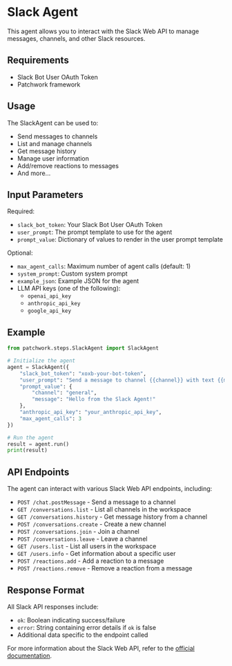 # Slack Agent

This agent allows you to interact with the Slack Web API to manage messages, channels, and other Slack resources.

## Requirements

- Slack Bot User OAuth Token
- Patchwork framework

## Usage

The SlackAgent can be used to:
- Send messages to channels
- List and manage channels
- Get message history
- Manage user information
- Add/remove reactions to messages
- And more...

## Input Parameters

Required:
- `slack_bot_token`: Your Slack Bot User OAuth Token
- `user_prompt`: The prompt template to use for the agent
- `prompt_value`: Dictionary of values to render in the user prompt template

Optional:
- `max_agent_calls`: Maximum number of agent calls (default: 1)
- `system_prompt`: Custom system prompt
- `example_json`: Example JSON for the agent
- LLM API keys (one of the following):
  - `openai_api_key`
  - `anthropic_api_key`
  - `google_api_key`

## Example

```python
from patchwork.steps.SlackAgent import SlackAgent

# Initialize the agent
agent = SlackAgent({
    "slack_bot_token": "xoxb-your-bot-token",
    "user_prompt": "Send a message to channel {{channel}} with text {{message}}",
    "prompt_value": {
        "channel": "general",
        "message": "Hello from the Slack Agent!"
    },
    "anthropic_api_key": "your_anthropic_api_key",
    "max_agent_calls": 3
})

# Run the agent
result = agent.run()
print(result)
```

## API Endpoints

The agent can interact with various Slack Web API endpoints, including:

- `POST /chat.postMessage` - Send a message to a channel
- `GET /conversations.list` - List all channels in the workspace
- `GET /conversations.history` - Get message history from a channel
- `POST /conversations.create` - Create a new channel
- `POST /conversations.join` - Join a channel
- `POST /conversations.leave` - Leave a channel
- `GET /users.list` - List all users in the workspace
- `GET /users.info` - Get information about a specific user
- `POST /reactions.add` - Add a reaction to a message
- `POST /reactions.remove` - Remove a reaction from a message

## Response Format

All Slack API responses include:
- `ok`: Boolean indicating success/failure
- `error`: String containing error details if `ok` is false
- Additional data specific to the endpoint called

For more information about the Slack Web API, refer to the [official documentation](https://api.slack.com/web). 
